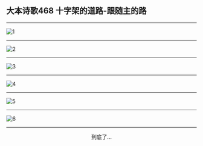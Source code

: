 
## 大本诗歌468 十字架的道路-跟随主的路
        
<div id="aplayer0"></div>

---

<img alt="1" data-original="/data/d0467/1">

---

<img alt="2" data-original="/data/d0467/2">

---

<img alt="3" data-original="/data/d0467/3">

---

<img alt="4" data-original="/data/d0467/4">

---

<img alt="5" data-original="/data/d0467/5">

---

<img alt="6" data-original="/data/d0467/6">

---

<p style="text-align: center">到底了...</p>

<script src="/js/dist-view.js"></script>

<script>
MAIN.id = 'd0467';
        
const ap0 = new APlayer({
    container: document.getElementById('aplayer0'),
    volume: 1,
    loop: 'none',
    preload: 'none',
    audio: [{
        name: '大本诗歌468.mp3',
        artist: '大本诗歌',
        url: 'https://res.wx.qq.com/voice/getvoice?mediaid=MzI0NTk3MDM5M18yMjQ3NDkzNDAz',
        cover: '/favicon'
    }]
});
</script>
